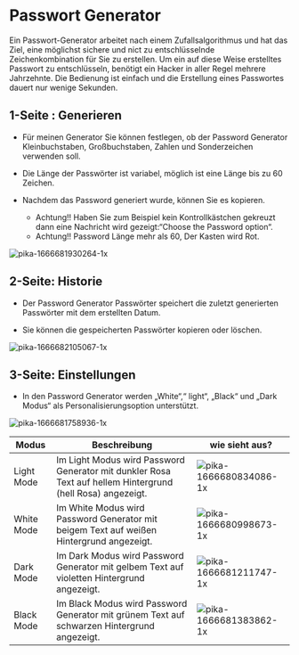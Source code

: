 
# Passwort Generator 

Ein Passwort-Generator arbeitet nach einem Zufallsalgorithmus und hat das Ziel,
eine möglichst sichere und nict zu entschlüsselnde Zeichenkombination für Sie zu erstellen.
Um ein auf diese Weise erstelltes Passwort zu entschlüsseln, 
benötigt ein Hacker in aller Regel mehrere Jahrzehnte. Die Bedienung ist einfach und die
Erstellung eines Passwortes dauert nur wenige Sekunden.


## 1-Seite : Generieren

- Für meinen Generator Sie können festlegen, ob der Password
Generator Kleinbuchstaben, Großbuchstaben, Zahlen und
Sonderzeichen verwenden soll.

- Die Länge der Passwörter ist variabel, möglich ist eine Länge bis zu
60 Zeichen.

- Nachdem das Password generiert wurde, können Sie es kopieren.

   - Achtung!! Haben Sie zum Beispiel kein Kontrollkästchen gekreuzt
dann eine Nachricht wird gezeigt:“Choose the Password option“.
   - Achtung!! Password Länge mehr als 60, Der Kasten wird Rot.


![pika-1666681930264-1x](https://user-images.githubusercontent.com/101860651/197963835-55542bf9-af40-4602-8015-76142e8ee860.png)

## 2-Seite: Historie

- Der Password Generator Passwörter speichert die zuletzt
generierten Passwörter mit dem erstellten Datum.

- Sie können die gespeicherten Passwörter kopieren oder löschen.

![pika-1666682105067-1x](https://user-images.githubusercontent.com/101860651/197964139-bc1f3014-bc9c-4092-b5d9-6af29b0ed595.png)

## 3-Seite: Einstellungen
 
 - In den Password Generator werden „White“,“ light“, „Black“ und „Dark Modus“ als Personalisierungsoption unterstützt.

![pika-1666681758936-1x](https://user-images.githubusercontent.com/101860651/197964665-e16bdf36-c905-4ef7-b243-461556396ea4.png)

|Modus|Beschreibung|wie sieht aus?|
|------|------------|--------------|
|Light Mode|Im Light Modus wird Password Generator mit dunkler Rosa Text auf hellem Hintergrund (hell Rosa) angezeigt.|![pika-1666680834086-1x](https://user-images.githubusercontent.com/101860651/197966003-3284588a-bb0e-4e52-8e73-7fc763ecec0d.png)|
|White Mode|Im White Modus wird Password Generator mit beigem Text auf weißen Hintergrund angezeigt.|![pika-1666680998673-1x](https://user-images.githubusercontent.com/101860651/197966891-00e55cfa-c39c-42e5-9387-6428e340b746.png)|
|Dark Mode|Im Dark Modus wird Password Generator mit gelbem Text auf violetten Hintergrund angezeigt.|![pika-1666681211747-1x](https://user-images.githubusercontent.com/101860651/197967171-ab010dcc-5658-4c5b-afd6-e0c92724badf.png)|
|Black Mode|Im Black Modus wird Password Generator mit grünem Text auf schwarzen Hintergrund angezeigt.|![pika-1666681383862-1x](https://user-images.githubusercontent.com/101860651/197967386-a8a95071-4b1a-428e-9f71-f4cca687a5a1.png)|


